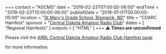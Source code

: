 +++
contact = "K0CMS"
date = "2019-02-23T07:00:00-06:00"
endTime = "2019-02-23T13:00:00-06:00"
publishDate = "2018-01-01T00:00:00-05:00"
location = "[St Mary's Grade School, Bismarck, ND](https://www.google.com/maps/place/St.+Mary's+Grade+School/@46.807125,-100.7817777,17z/)"
title = "CDARC Hamfest"
sponsor = "[Central Dakota Amateur Radio Club](http://www.cdarcnd.com/)"
dates = [ "Regional Hamfests" ]
outputs = [ "HTML" ]
+++
:warning: **Times are unconfirmed**

Please visit the
[ARRL Central Dakota Amateur Radio Club Hamfest
page](http://www.arrl.org/hamfests/central-dakota-arc-hamfest-1)
<!--or read the
[CDARC 2019 Hamfest Flyer](http://www.cdarcnd.com/uploads/2/0/3/8/20389489/2017_hamfest_flyer__final_.pdf)-->
for more information.
